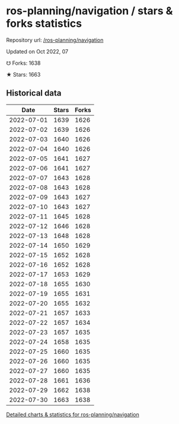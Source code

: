 # ros-planning/navigation / stars & forks statistics

Repository url: [/ros-planning/navigation](https://github.com/ros-planning/navigation)

Updated on Oct 2022, 07

☋ Forks: 1638

★ Stars: 1663

## Historical data
| Date | Stars | Forks |
|------|-------|-------|
| 2022-07-01 | 1639 | 1626 | 
| 2022-07-02 | 1639 | 1626 | 
| 2022-07-03 | 1640 | 1626 | 
| 2022-07-04 | 1640 | 1626 | 
| 2022-07-05 | 1641 | 1627 | 
| 2022-07-06 | 1641 | 1627 | 
| 2022-07-07 | 1643 | 1628 | 
| 2022-07-08 | 1643 | 1628 | 
| 2022-07-09 | 1643 | 1627 | 
| 2022-07-10 | 1643 | 1627 | 
| 2022-07-11 | 1645 | 1628 | 
| 2022-07-12 | 1646 | 1628 | 
| 2022-07-13 | 1648 | 1628 | 
| 2022-07-14 | 1650 | 1629 | 
| 2022-07-15 | 1652 | 1628 | 
| 2022-07-16 | 1652 | 1628 | 
| 2022-07-17 | 1653 | 1629 | 
| 2022-07-18 | 1655 | 1630 | 
| 2022-07-19 | 1655 | 1631 | 
| 2022-07-20 | 1655 | 1632 | 
| 2022-07-21 | 1657 | 1633 | 
| 2022-07-22 | 1657 | 1634 | 
| 2022-07-23 | 1657 | 1635 | 
| 2022-07-24 | 1658 | 1635 | 
| 2022-07-25 | 1660 | 1635 | 
| 2022-07-26 | 1660 | 1635 | 
| 2022-07-27 | 1660 | 1635 | 
| 2022-07-28 | 1661 | 1636 | 
| 2022-07-29 | 1662 | 1638 | 
| 2022-07-30 | 1663 | 1638 | 


[Detailed charts & statistics for ros-planning/navigation](https://reviewgithub.com/rep/ros-planning/navigation)
